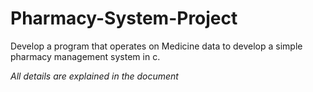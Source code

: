 # Pharmacy-System-Project
Develop a program that operates on Medicine data to develop a simple pharmacy management system in c.

*All details are explained in the document*
